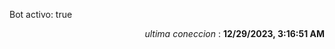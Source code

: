 <p>Bot activo: true</p>
<p align="right"><i>ultima coneccion</i> : <b>12/29/2023, 3:16:51 AM</b></p>

